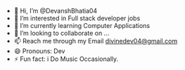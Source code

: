 - 👋 Hi, I’m @DevanshBhatia04
- 👀 I’m interested in Full stack developer jobs
- 🌱 I’m currently learning Computer Applications
- 💞️ I’m looking to collaborate on ...
- 📫 Reach me through my Email divinedev04@gmail.com
- 😄 Pronouns: Dev
- ⚡ Fun fact: i Do Music Occasionally.

<!---
DevanshBhatia04/DevanshBhatia04 is a ✨ special ✨ repository because its `README.md` (this file) appears on your GitHub profile.
You can click the Preview link to take a look at your changes.
--->
